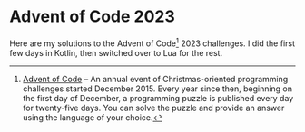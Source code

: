# Advent of Code 2023

Here are my solutions to the Advent of Code[^aoc] 2023 challenges. I did the first few days in Kotlin, then switched over to Lua for the rest.

[^aoc]:
    [Advent of Code][aoc] – An annual event of Christmas-oriented programming challenges started December 2015.
    Every year since then, beginning on the first day of December, a programming puzzle is published every day for twenty-five days.
    You can solve the puzzle and provide an answer using the language of your choice.

[aoc]: https://adventofcode.com